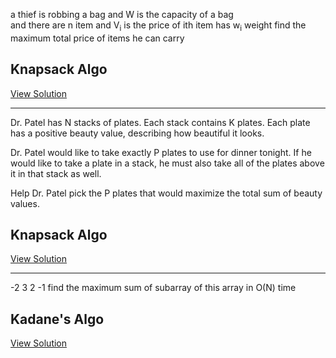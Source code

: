 <p> 
    a thief is robbing a bag and W is the capacity of a bag <br>
    and there are n item and V<sub>i</sub> is the price of ith  item has w<sub>i</sub> weight find the maximum total price of items he can carry
<h2>
   Knapsack Algo 
</h2>
</p>
<a href="https://github.com/tanaykulkarni27/Python-Coding/blob/master/knap.py">View Solution</a>
<hr>
Dr. Patel has N stacks of plates. Each stack contains K plates. Each plate has a positive beauty value, describing how beautiful it looks.

Dr. Patel would like to take exactly P plates to use for dinner tonight. If he would like to take a plate in a stack, he must also take all of the plates above it in that stack as well.

Help Dr. Patel pick the P plates that would maximize the total sum of beauty values.
<h2>
   Knapsack Algo 
</h2>
<a href="https://github.com/tanaykulkarni27/Python-Coding/blob/master/plates.py">View Solution</a>
<hr>
-2 3 2 -1 find the maximum sum of subarray of this array in O(N) time

<h2>
   Kadane's Algo 
</h2>
<a href="https://github.com/tanaykulkarni27/Python-Coding/blob/master/plates.py">View Solution</a>
